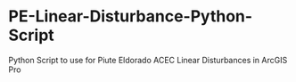 # PE-Linear-Disturbance-Python-Script
Python Script to use for Piute Eldorado ACEC Linear Disturbances in ArcGIS Pro
